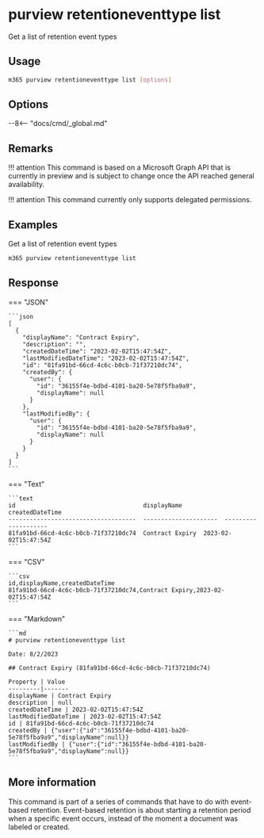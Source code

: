 # purview retentioneventtype list

Get a list of retention event types

## Usage

```sh
m365 purview retentioneventtype list [options]
```

## Options

--8<-- "docs/cmd/_global.md"

## Remarks

!!! attention
    This command is based on a Microsoft Graph API that is currently in preview and is subject to change once the API reached general availability.

!!! attention
    This command currently only supports delegated permissions.

## Examples

Get a list of retention event types

```sh
m365 purview retentioneventtype list
```

## Response


=== "JSON"

    ```json
    [
      {
        "displayName": "Contract Expiry",
        "description": "",
        "createdDateTime": "2023-02-02T15:47:54Z",
        "lastModifiedDateTime": "2023-02-02T15:47:54Z",
        "id": "81fa91bd-66cd-4c6c-b0cb-71f37210dc74",
        "createdBy": {
          "user": {
            "id": "36155f4e-bdbd-4101-ba20-5e78f5fba9a9",
            "displayName": null
          }
        },
        "lastModifiedBy": {
          "user": {
            "id": "36155f4e-bdbd-4101-ba20-5e78f5fba9a9",
            "displayName": null
          }
        }
      }
    ]
    ```

=== "Text"

    ```text
    id                                    displayName            createdDateTime
    ------------------------------------  ---------------------  --------------------
    81fa91bd-66cd-4c6c-b0cb-71f37210dc74  Contract Expiry  2023-02-02T15:47:54Z
    ```

=== "CSV"

    ```csv
    id,displayName,createdDateTime
    81fa91bd-66cd-4c6c-b0cb-71f37210dc74,Contract Expiry,2023-02-02T15:47:54Z
    ```

=== "Markdown"

    ```md
    # purview retentioneventtype list

    Date: 8/2/2023

    ## Contract Expiry (81fa91bd-66cd-4c6c-b0cb-71f37210dc74)

    Property | Value
    ---------|-------
    displayName | Contract Expiry
    description | null
    createdDateTime | 2023-02-02T15:47:54Z
    lastModifiedDateTime | 2023-02-02T15:47:54Z
    id | 81fa91bd-66cd-4c6c-b0cb-71f37210dc74
    createdBy | {"user":{"id":"36155f4e-bdbd-4101-ba20-5e78f5fba9a9","displayName":null}}
    lastModifiedBy | {"user":{"id":"36155f4e-bdbd-4101-ba20-5e78f5fba9a9","displayName":null}}
    ```

## More information

This command is part of a series of commands that have to do with event-based retention. Event-based retention is about starting a retention period when a specific event occurs, instead of the moment a document was labeled or created.
